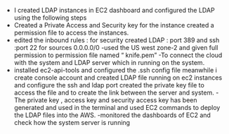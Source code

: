 - I created LDAP instances in EC2 dashboard and configured the LDAP using the following steps
- Created a Private Access and Security key for the instance created a permission file to access the instances.
- edited the inbound rules : for security  created LDAP : port 389 and ssh :port  22 for sources 0.0.0.0/0
-used the US west zone-2 and given full permission to permission file named “ knife.pem”
-To connect the cloud with the system and LDAP server which in running on the system.
- installed ec2-api-tools and configured the .ssh config file meanwhile i create console account and created LDAP file running on ec2 instances and configure the ssh and ldap port created the private key file to access the file and to create the link between the server and system.
-The private key , access key and security access key has been generated and used in the terminal and used EC2 commands to deploy the LDAP files into the AWS.
-monitored the dashboards of EC2 and check how the system server is running
